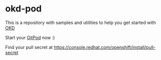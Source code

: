 # okd-pod

This is a repository with samples and utilities to help you get started with [OKD](https://okd.io)

Start your [GitPod](https://gitpod.io/#https://github.com/CaravanaCloud/okd-pod) now :)

Find your pull secret at https://console.redhat.com/openshift/install/pull-secret
